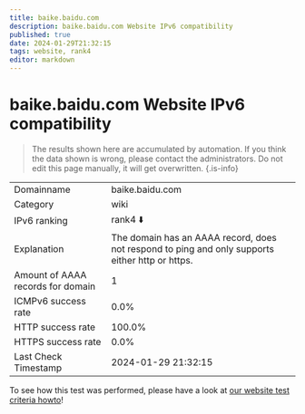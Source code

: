 ```yaml
---
title: baike.baidu.com
description: baike.baidu.com Website IPv6 compatibility
published: true
date: 2024-01-29T21:32:15
tags: website, rank4
editor: markdown
---
```


# baike.baidu.com Website IPv6 compatibility

> The results shown here are accumulated by automation. If you think the data shown is wrong, please contact the administrators. 
> Do not edit this page manually, it will get overwritten.
{.is-info}


|   |   |
| - | - |
| Domainname | baike.baidu.com
| Category | wiki |
| IPv6 ranking | rank4 :arrow_down: |
| Explanation | The domain has an AAAA record, does not respond to ping and only supports either http or https. |
| Amount of AAAA records for domain | 1 |
| ICMPv6 success rate | 0.0%|
| HTTP success rate | 100.0% |
| HTTPS success rate | 0.0% |
| Last Check Timestamp | 2024-01-29 21:32:15 |

To see how this test was performed, please have a look at [our website test criteria howto](/howto/testcriteria/website)!

